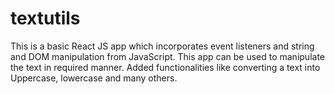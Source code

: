 # textutils
This is a basic React JS app which incorporates event listeners and string and DOM manipulation from JavaScript. This app can be used to manipulate the text in required manner. Added functionalities like converting a text into Uppercase, lowercase and many others.
